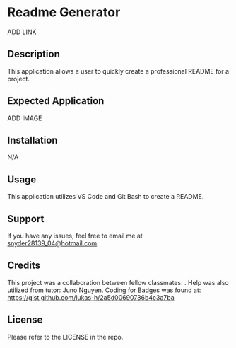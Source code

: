 # Readme Generator

ADD LINK

## Description

This application allows a user to quickly create a professional README for a project.

## Expected Application

ADD IMAGE

## Installation

N/A

## Usage

This application utilizes VS Code and Git Bash to create a README. 

## Support

If you have any issues, feel free to email me at snyder28139_04@hotmail.com.

## Credits

This project was a collaboration between fellow classmates: .  Help was also utilized from tutor: Juno Nguyen.
Coding for Badges was found at: https://gist.github.com/lukas-h/2a5d00690736b4c3a7ba

## License

Please refer to the LICENSE in the repo.
